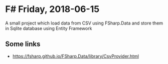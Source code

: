 # F# Friday, 2018-06-15

A small project which load data from CSV using FSharp.Data and store them in Sqlite database using Entity Framework

## Some links
* <https://fsharp.github.io/FSharp.Data/library/CsvProvider.html>
